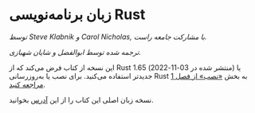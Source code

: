# زبان برنامه‌نویسی Rust

*توسط Steve Klabnik و Carol Nicholas, با مشارکت جامعه راست.*

*ترجمه شده توسط ابوالفضل و شایان شهبازی.*

این نسخه از کتاب فرض می‌کند که از Rust 1.65 (منتشر شده در 03-11-2022) یا جدیدتر استفاده می‌کنید. برای نصب یا به‌روزرسانی Rust به بخش [«نصب» از فصل 1 مراجعه کنید](ch01-01-installation.html).

نسخه زبان اصلی این کتاب را از این [آدرس](https://doc.rust-lang.org/book/) بخوانید.

